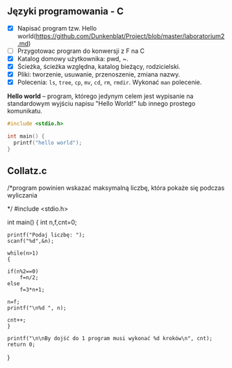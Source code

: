 ## Języki programowania - C

* [x] Napisać program tzw. Hello world(https://github.com/Dunkenblat/Project/blob/master/laboratorium2.md)
* [ ] Przygotowac program do konwersji z F na C
* [x] Katalog domowy użytkownika: pwd, ~. 
* [x] Ścieżka, ścieżka względna, katalog bieżący, rodzicielski.
* [x] Pliki: tworzenie, usuwanie, przenoszenie, zmiana nazwy. 
* [x] Polecenia: `ls`, `tree`, `cp`, `mv`, `cd`, `rm`, `rmdir`. Wykonać `man` polecenie. 

**Hello world** – program, którego jedynym celem jest wypisanie na standardowym wyjściu napisu "Hello World!" lub innego prostego komunikatu.

```c
#include <stdio.h>

int main() {
  printf("hello world");
}
```
## Collatz.c
/*program powinien wskazać maksymalną liczbę, która pokaże się podczas wyliczania

*/
#include <stdio.h>

int main()
{
	int n,f,cnt=0;

	printf("Podaj liczbę: ");
	scanf("%d",&n);
	
	while(n>1)
	{
	
	if(n%2==0)
		f=n/2;
	else
		f=3*n+1;

	n=f;
	printf("\n%d ", n);
	
	cnt++;
	}

	printf("\n\nBy dojść do 1 program musi wykonać %d kroków\n", cnt);
	return 0;
}
